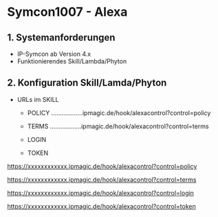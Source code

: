 # Symcon1007 - Alexa

## 1. Systemanforderungen
- IP-Symcon ab Version 4.x
- Funktionierendes Skill/Lambda/Phyton

## 2. Konfiguration Skill/Lamda/Phyton

* URLs im SKILL
  * POLICY
  ..................ipmagic.de/hook/alexacontrol?control=policy

  * TERMS
  ..................ipmagic.de/hook/alexacontrol?control=terms

  * LOGIN
  
  * TOKEN
  
 

https://xxxxxxxxxxxx.ipmagic.de/hook/alexacontrol?control=policy


https://xxxxxxxxxxxx.ipmagic.de/hook/alexacontrol?control=terms


https://xxxxxxxxxxxx.ipmagic.de/hook/alexacontrol?control=login


https://xxxxxxxxxxxx.ipmagic.de/hook/alexacontrol?control=token

